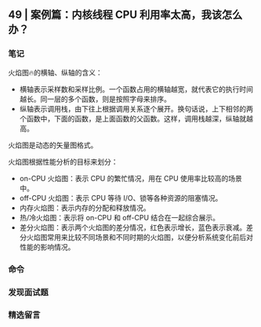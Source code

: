 ## 49 | 案例篇：内核线程 CPU 利用率太高，我该怎么办？


### 笔记

火焰图🔥的横轴、纵轴的含义：
- 横轴表示采样数和采样比例。一个函数占用的横轴越宽，就代表它的执行时间越长。同一层的多个函数，则是按照字母来排序。
- 纵轴表示调用栈，由下往上根据调用关系逐个展开。换句话说，上下相邻的两个函数中，下面的函数，是上面函数的父函数。这样，调用栈越深，纵轴就越高。

火焰图是动态的矢量图格式。

火焰图根据性能分析的目标来划分：
- on-CPU 火焰图：表示 CPU 的繁忙情况，用在 CPU 使用率比较高的场景中。
- off-CPU 火焰图：表示 CPU 等待 I/O、锁等各种资源的阻塞情况。
- 内存火焰图：表示内存的分配和释放情况。
- 热/冷火焰图：表示将 on-CPU 和 off-CPU 结合在一起综合展示。
- 差分火焰图：表示两个火焰图的差分情况，红色表示增长，蓝色表示衰减。差分火焰图常用来比较不同场景和不同时期的火焰图，以便分析系统变化前后对性能的影响情况。


### 命令



### 发现面试题



### 精选留言
